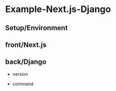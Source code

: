 # Example-Next.js-Django

## Setup/Environment

## front/Next.js

## back/Django
 - version  
 
 - command  


